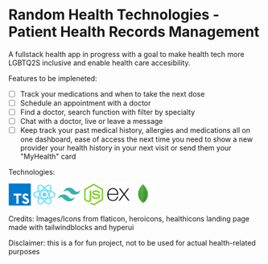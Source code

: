 # Random Health Technologies - Patient Health Records Management 
A fullstack health app in progress with a goal to make health tech more LGBTQ2S inclusive and enable health care accesibility. 

Features to be impleneted: 
- [ ] Track your medications and when to take the next dose
- [ ] Schedule an appointment with a doctor
- [ ] Find a doctor, search function with filter by specialty 
- [ ] Chat with a doctor, live or leave a message 
- [ ] Keep track your past medical history, allergies and medications all on one dashboard, ease of access the next time you need to show a new provider your health history in your next visit or send them your "MyHealth" card 

Technologies: 
<div>
  <img width="45px" src="https://raw.githubusercontent.com/devicons/devicon/master/icons/typescript/typescript-original.svg">
  <img width="45px" src="https://raw.githubusercontent.com/devicons/devicon/master/icons/react/react-original.svg">
  <img width="45px" src="https://raw.githubusercontent.com/devicons/devicon/master/icons/tailwindcss/tailwindcss-plain.svg">
  <img width="45px" src="https://raw.githubusercontent.com/devicons/devicon/c5378d6c2510ffa0b3e4475af95618a8048d6cf1/icons/nodejs/nodejs-original.svg">
  <img width="45px" src="https://raw.githubusercontent.com/devicons/devicon/master/icons/express/express-original.svg">
  <img width="45px" src="https://raw.githubusercontent.com/devicons/devicon/master/icons/mongodb/mongodb-original.svg">
</div>


Credits:
Images/Icons from flaticon, heroicons, healthicons
landing page made with tailwindblocks and hyperui 

Disclaimer: this is a for fun project, not to be used for actual health-related purposes 
